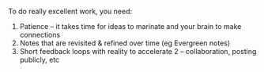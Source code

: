 To do really excellent work, you need:
1. Patience – it takes time for ideas to marinate and your brain to make connections
2. Notes that are revisited & refined over time (eg Evergreen notes)
3. Short feedback loops with reality to accelerate 2 – collaboration, posting publicly, etc